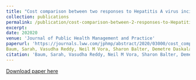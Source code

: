 ```yaml
---
title: "Cost comparison between two responses to Hepatitis A virus incidents in restaurant food handlers—New York City, 2015 and 2017"
collection: publications
permalink: /publication/cost-comparison-between-2-responses-to-Hepatitis-A-virus-incidents-in-restaurant-food-handlers
excerpt: 
date: 202020
venue: 'Journal of Public Health Management and Practice'
paperurl: 'https://journals.lww.com/jphmp/abstract/2020/03000/cost_comparison_between_2_responses_to_hepatitis_a.12.aspx'
Baum, Sarah, Vasudha Reddy, Neil M Vora, Sharon Balter, Demetre Daskalakis, Oxiris Barbot, Mark Misener, Jennifer Rakeman, John Rojas, David Starr, HaeNa Waechter, Jane Zucker, and David Lee (2020).“Cost comparison between two responses to Hepatitis A virus incidents in restaurant food handlers—New York City, 2015 and 2017,” Journal of Public Health Management and Practice.
citation: 'Baum, Sarah, Vasudha Reddy, Neil M Vora, Sharon Balter, Demetre Daskalakis, Oxiris Barbot, Mark Misener, Jennifer Rakeman, John Rojas, David Starr, HaeNa Waechter, Jane Zucker, and David Lee. (2020). &quot;Cost comparison between two responses to Hepatitis A virus incidents in restaurant food handlers—New York City, 2015 and 2017.&quot; <i>Journal of Public Health Management and Practice</i>. 26(2).'
---
```


[Download paper here](http://sbaum95.github.io/files/paper-cost-comparison-between-2-responses-to-Hepatitis-A-virus-incidents-in-restaurant-food-handlers.pdf)
